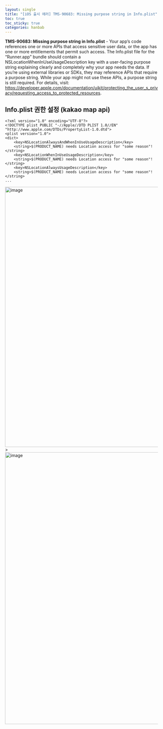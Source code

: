 ```yaml
---
layout: single
title: "[iOS 출시 에러] TMS-90683: Missing purpose string in Info.plist"
toc: true
toc_sticky: true
categories: hanbab
---
```



**TMS-90683: Missing purpose string in Info.plist** - Your app’s code references one or more APIs that access sensitive user data, or the app has one or more entitlements that permit such access. The Info.plist file for the “Runner.app” bundle should contain a NSLocationWhenInUseUsageDescription key with a user-facing purpose string explaining clearly and completely why your app needs the data. If you’re using external libraries or SDKs, they may reference APIs that require a purpose string. While your app might not use these APIs, a purpose string is still required. For details, visit: https://developer.apple.com/documentation/uikit/protecting_the_user_s_privacy/requesting_access_to_protected_resources.


## Info.plist 권한 설정 (kakao map api)
```
<?xml version="1.0" encoding="UTF-8"?>
<!DOCTYPE plist PUBLIC "-//Apple//DTD PLIST 1.0//EN" "http://www.apple.com/DTDs/PropertyList-1.0.dtd">
<plist version="1.0">
<dict>
    <key>NSLocationAlwaysAndWhenInUseUsageDescription</key>
    <string>$(PRODUCT_NAME) needs Location access for "some reason"!</string>
    <key>NSLocationWhenInUseUsageDescription</key>
    <string>$(PRODUCT_NAME) needs Location access for "some reason"!</string>
    <key>NSLocationAlwaysUsageDescription</key>
    <string>$(PRODUCT_NAME) needs Location access for "some reason"!</string>
...
```

<img width="857" alt="image" src="https://github.com/KimGyeongLock/KimGyeongLock.github.io/assets/63464299/76b9ff18-1f73-4d0d-8d19-74f324001159">
> <https://docs.kakaoi.ai/kakao_i_agent_sdk/ios/ios_dev/ios_preference/>


<img width="896" alt="image" src="https://github.com/KimGyeongLock/KimGyeongLock.github.io/assets/63464299/3421ec87-045b-4a58-98a5-b57fea4edccd">

